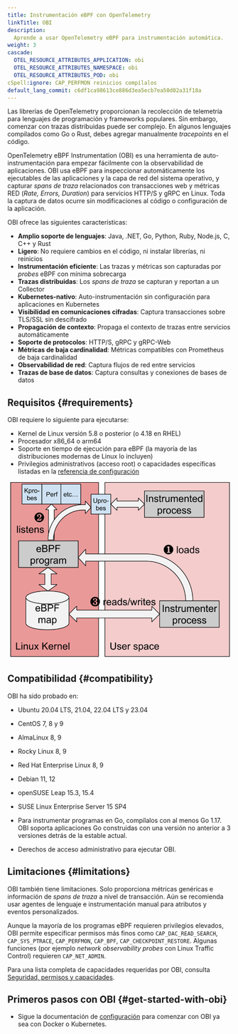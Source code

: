 ```yaml
---
title: Instrumentación eBPF con OpenTelemetry
linkTitle: OBI
description:
  Aprende a usar OpenTelemetry eBPF para instrumentación automática.
weight: 3
cascade:
  OTEL_RESOURCE_ATTRIBUTES_APPLICATION: obi
  OTEL_RESOURCE_ATTRIBUTES_NAMESPACE: obi
  OTEL_RESOURCE_ATTRIBUTES_POD: obi
cSpell:ignore: CAP_PERFMON reinicios compílalos
default_lang_commit: c6df1ca98613ce886d3ea5ecb7ea50d02a31f18a
---
```


Las librerías de OpenTelemetry proporcionan la recolección de telemetría para lenguajes de programación y frameworks populares. Sin embargo, comenzar con trazas distribuidas puede ser complejo. En algunos lenguajes compilados como Go o Rust, debes agregar manualmente *tracepoints* en el código.

OpenTelemetry eBPF Instrumentation (OBI) es una herramienta de auto-instrumentación para empezar fácilmente con la observabilidad de aplicaciones. OBI usa eBPF para inspeccionar automáticamente los ejecutables de las aplicaciones y la capa de red del sistema operativo, y capturar *spans de traza* relacionados con transacciones web y métricas RED (*Rate, Errors, Duration*) para servicios HTTP/S y gRPC en Linux. Toda la captura de datos ocurre sin modificaciones al código o configuración de la aplicación.

OBI ofrece las siguientes características:

- **Amplio soporte de lenguajes**: Java, .NET, Go, Python, Ruby, Node.js, C, C++ y Rust
- **Ligero**: No requiere cambios en el código, ni instalar librerías, ni reinicios
- **Instrumentación eficiente**: Las trazas y métricas son capturadas por *probes* eBPF con mínima sobrecarga
- **Trazas distribuidas**: Los *spans de traza* se capturan y reportan a un Collector
- **Kubernetes-nativo**: Auto-instrumentación sin configuración para aplicaciones en Kubernetes
- **Visibilidad en comunicaciones cifradas**: Captura transacciones sobre TLS/SSL sin descifrado
- **Propagación de contexto**: Propaga el contexto de trazas entre servicios automáticamente
- **Soporte de protocolos**: HTTP/S, gRPC y gRPC-Web
- **Métricas de baja cardinalidad**: Métricas compatibles con Prometheus de baja cardinalidad
- **Observabilidad de red**: Captura flujos de red entre servicios
- **Trazas de base de datos**: Captura consultas y conexiones de bases de datos

## Requisitos {#requirements}

OBI requiere lo siguiente para ejecutarse:

- Kernel de Linux versión 5.8 o posterior (o 4.18 en RHEL)
- Procesador x86_64 o arm64
- Soporte en tiempo de ejecución para eBPF (la mayoría de las distribuciones modernas de Linux lo incluyen)
- Privilegios administrativos (acceso root) o capacidades específicas listadas en la [referencia de configuración](security/)

![Arquitectura eBPF de OBI](./ebpf-arch.svg)

## Compatibilidad {#compatibility}

OBI ha sido probado en:

- Ubuntu 20.04 LTS, 21.04, 22.04 LTS y 23.04
- CentOS 7, 8 y 9
- AlmaLinux 8, 9
- Rocky Linux 8, 9
- Red Hat Enterprise Linux 8, 9
- Debian 11, 12
- openSUSE Leap 15.3, 15.4
- SUSE Linux Enterprise Server 15 SP4

- Para instrumentar programas en Go, compílalos con al menos Go 1.17. OBI soporta aplicaciones Go construidas con una versión no anterior a 3 versiones detrás de la estable actual.
- Derechos de acceso administrativo para ejecutar OBI.

## Limitaciones {#limitations}

OBI también tiene limitaciones. Solo proporciona métricas genéricas e información de *spans de traza* a nivel de transacción. Aún se recomienda usar agentes de lenguaje e instrumentación manual para atributos y eventos personalizados.

Aunque la mayoría de los programas eBPF requieren privilegios elevados, OBI permite especificar permisos más finos como `CAP_DAC_READ_SEARCH`, `CAP_SYS_PTRACE`, `CAP_PERFMON`, `CAP_BPF`, `CAP_CHECKPOINT_RESTORE`. Algunas funciones (por ejemplo *network observability probes* con Linux Traffic Control) requieren `CAP_NET_ADMIN`.

Para una lista completa de capacidades requeridas por OBI, consulta [Seguridad, permisos y capacidades](security/).

## Primeros pasos con OBI {#get-started-with-obi}

- Sigue la documentación de [configuración](setup/) para comenzar con OBI ya sea con Docker o Kubernetes.
